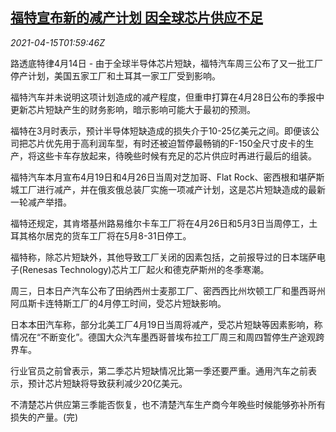 <!--1618452063000-->
[福特宣布新的减产计划 因全球芯片供应不足](https://cn.reuters.com/article/ford-motorproduction-cut-chip-0415-idCNKBS2C205D)
------

<div><i>2021-04-15T01:59:46Z</i></div><p>路透底特律4月14日 - 由于全球半导体芯片短缺，福特汽车周三公布了又一批工厂停产计划，美国五家工厂和土耳其一家工厂受到影响。</p><p>福特汽车并未说明这项计划造成的减产程度，但重申打算在4月28日公布的季报中更新芯片短缺产生的财务影响，暗示影响可能大于最初的预测。</p><p>福特在3月时表示，预计半导体短缺造成的损失介于10-25亿美元之间。即便该公司把芯片优先用于高利润车型，有时还被迫暂停最畅销的F-150全尺寸皮卡的生产，将这些卡车存放起来，待晚些时候有充足的芯片供应时再进行最后的组装。</p><p>福特汽车本月宣布4月19日和4月26日当周对芝加哥、Flat Rock、密西根和堪萨斯城工厂进行减产，并在俄亥俄总装厂实施一项减产计划，这是芯片短缺造成的最新一轮减产举措。</p><p>福特还规定，其肯塔基州路易维尔卡车工厂将在4月26日和5月3日当周停工，土耳其格尔居克的货车工厂将在5月8-31日停工。</p><p>福特称，除芯片短缺外，其他导致工厂关闭的因素包括，之前报导过的日本瑞萨电子(Renesas Technology)芯片工厂起火和德克萨斯州的冬季寒潮。</p><p>周三，日本日产汽车公布了田纳西州士麦那工厂、密西西比州坎顿工厂和墨西哥州阿瓜斯卡连特斯工厂的4月停工时间，受芯片短缺影响。</p><p>日本本田汽车称，部分北美工厂4月19日当周将减产，受芯片短缺等因素影响，称情况在“不断变化”。德国大众汽车墨西哥普埃布拉工厂周三和周四暂停生产途观跨界车。</p><p>行业官员之前曾表示，第二季芯片短缺情况比第一季还要严重。通用汽车之前表示，预计芯片短缺将导致获利减少20亿美元。</p><p>不清楚芯片供应第三季能否恢复，也不清楚汽车生产商今年晚些时候能够弥补所有损失的产量。(完)</p>
